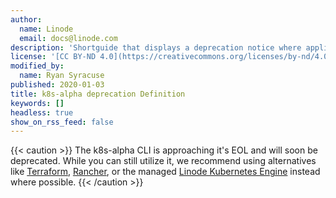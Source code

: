 ```yaml
---
author:
  name: Linode
  email: docs@linode.com
description: 'Shortguide that displays a deprecation notice where applied'
license: '[CC BY-ND 4.0](https://creativecommons.org/licenses/by-nd/4.0)'
modified_by:
  name: Ryan Syracuse
published: 2020-01-03
title: k8s-alpha deprecation Definition
keywords: []
headless: true
show_on_rss_feed: false
---
```


{{< caution >}}
The k8s-alpha CLI is approaching it's EOL and will soon be deprecated. While you can still utilize it, we recommend using alternatives like [Terraform](https://www.terraform.io/docs/providers/linode/index.html), [Rancher](https://www.linode.com/docs/kubernetes/how-to-deploy-kubernetes-on-linode-with-rancher-2-x/), or the managed [Linode Kubernetes Engine](https://www.linode.com/docs/kubernetes/deploy-and-manage-a-cluster-with-linode-kubernetes-engine-a-tutorial/) instead where possible.
{{< /caution >}}